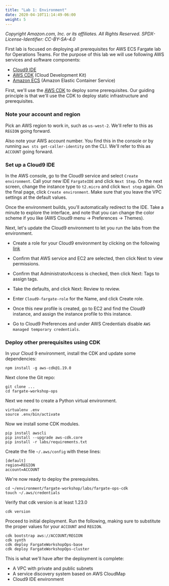 ```yaml
---
title: "Lab 1: Environment"
date: 2020-04-10T11:14:49-06:00
weight: 5
---
```


_Copyright Amazon.com, Inc. or its affiliates. All Rights Reserved. SPDX-License-Identifier: CC-BY-SA-4.0_

First lab is focused on deploying all  prerequisites for AWS ECS Fargate lab for Operations Teams. For the purpose of this lab we will use following AWS services and software components:
* [Cloud9 IDE](https://aws.amazon.com/cloud9/)
* [AWS CDK](https://docs.aws.amazon.com/cdk/latest/guide/home.html) (Cloud Development Kit)
* [Amazon ECS](https://aws.amazon.com/ecs/) (Amazon Elastic Container Service) 
  
First, we'll use the [AWS CDK](https://docs.aws.amazon.com/cdk/latest/guide/home.html) to deploy some prerequisites.  Our guiding principle is that we'll use the CDK to deploy static infrastructure and prerequisites.

### Note your account and region

Pick an AWS region to work in, such as `us-west-2`.  We'll refer to this as `REGION` going forward.

Also note your AWS account number.  You find this in the console or by running `aws sts get-caller-identity` on the CLI.  We'll refer to this as `ACCOUNT` going forward.

### Set up a Cloud9 IDE

In the AWS console, go to the Cloud9 service and select `Create environment`.  Call your new IDE `FargateIDE` and click `Next Step`.  On the next screen, change the instance type to `t2.micro` and click `Next step` again.  On the final page, click `Create environment`.  Make sure that you leave the VPC settings at the default values.

Once the environment builds, you'll automatically redirect to the IDE.  Take a minute to explore the interface, and note that you can change the color scheme if you like (AWS Cloud9 menu -> Preferences -> Themes).

Next, let's update the Cloud9 environment to let you run the labs from the environment.


* Create a role for your Cloud9 environment by clicking on the following [link](https://console.aws.amazon.com/iam/home#/roles$new?step=review&commonUseCase=EC2%2BEC2&selectedUseCase=EC2&policies=arn:aws:iam::aws:policy%2FAdministratorAccess)
* Confirm that AWS service and EC2 are selected, then click Next to view permissions.
* Confirm that AdministratorAccess is checked, then click Next: Tags to assign tags.
* Take the defaults, and click Next: Review to review.
* Enter `Cloud9-fargate-role` for the Name, and click Create role. 

* Once this new profile is created, go to EC2 and find the Cloud9 instance, and assign the instance profile to this instance.
* Go to Cloud9 Preferences and under AWS Credentials disable `AWS managed temporary credentials`.  

### Deploy other prerequisites using CDK

In your Cloud 9 environment, install the CDK and update some dependencies:

    npm install -g aws-cdk@1.19.0

Next clone the Git repo:

    git clone ...
    cd fargate-workshop-ops

Next we need to create a Python virtual environment.

    virtualenv .env
    source .env/bin/activate

Now we install some CDK modules.

    pip install awscli
    pip install --upgrade aws-cdk.core
    pip install -r labs/requirements.txt

Create the file `~/.aws/config` with these lines:

    [default]
    region=REGION
    account=ACCOUNT

We're now ready to deploy the prerequisites.

    cd ~/environment/fargate-workshop/labs/fargate-ops-cdk
    touch ~/.aws/credentials

Verify that cdk version is at least 1.23.0

    cdk version

Proceed to initial deployment.  Run the following, making sure to substitute the proper values for your `ACCOUNT` and `REGION`.

    cdk bootstrap aws://ACCOUNT/REGION
    cdk synth
    cdk deploy FargateWorkshopOps-base
    cdk deploy FargateWorkshopOps-cluster


This is what we'll have after the deployment is complete:

* A VPC with private and public subnets
* A service discovery system based on AWS CloudMap
* Cloud9 IDE environment
